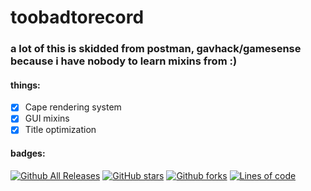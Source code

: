 # toobadtorecord
### a lot of this is skidded from postman, gavhack/gamesense because i have nobody to learn mixins from :)
#### things:
- [x] Cape rendering system
- [x] GUI mixins
- [x] Title optimization
#### badges:
[![Github All Releases](https://img.shields.io/github/downloads/AcaiBerii/tbtr/total.svg?style=social)]()
[![GitHub stars](https://img.shields.io/github/stars/AcaiBerii/tbtr.svg?style=social&label=Stars)]()
[![Github forks](https://img.shields.io/github/forks/AcaiBerii/tbtr?style=social&label=Forks)]()
[![Lines of code](https://img.shields.io/tokei/lines/github/AcaiBerii/tbtr?style=social)]()
